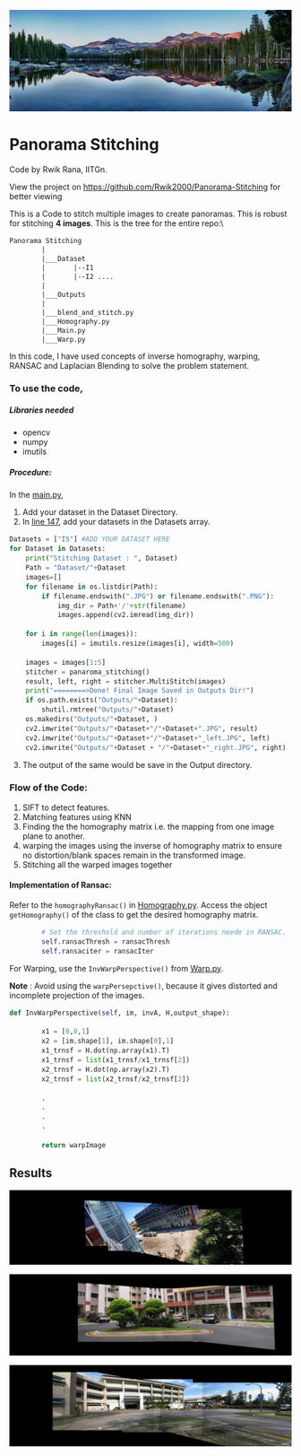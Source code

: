 ![alt text](https://github.com/Rwik2000/Panorama-Stitching/blob/main/Dataset/sample.jpg)
# Panorama Stitching

Code by Rwik Rana, IITGn.

View the project on https://github.com/Rwik2000/Panorama-Stitching for better viewing 

This is a Code to stitch multiple images to create panoramas. This is robust for stitching **4 images**. This is the tree for the entire repo:\

```
Panorama Stitching
        |
        |___Dataset
        |       |--I1
        |       |--I2 ....
        |
        |___Outputs
        |
        |___blend_and_stitch.py
        |___Homography.py
        |___Main.py
        |___Warp.py

```

In this code, I have used concepts of inverse homography, 
warping, RANSAC and Laplacian Blending to solve the problem statement.

### To use the code, 

##### Libraries needed
* opencv
* numpy
* imutils

##### Procedure:
In the [main.py](https://github.com/Rwik2000/Panorama-Stitching/blob/main/main.py), 
1. Add your dataset in the Dataset Directory.
2. In [line 147](https://github.com/Rwik2000/Panorama-Stitching/blob/main/main.py#L147), add your datasets in the Datasets array.
```python
Datasets = ["I5"] #ADD YOUR DATASET HERE
for Dataset in Datasets:
    print("Stitching Dataset : ", Dataset)
    Path = "Dataset/"+Dataset
    images=[]
    for filename in os.listdir(Path):
        if filename.endswith(".JPG") or filename.endswith(".PNG"):
            img_dir = Path+'/'+str(filename)
            images.append(cv2.imread(img_dir))

    for i in range(len(images)):
        images[i] = imutils.resize(images[i], width=500)

    images = images[1:5]
    stitcher = panaroma_stitching()
    result, left, right = stitcher.MultiStitch(images)
    print("========>Done! Final Image Saved in Outputs Dir!")
    if os.path.exists("Outputs/"+Dataset):
        shutil.rmtree("Outputs/"+Dataset)
    os.makedirs("Outputs/"+Dataset, )
    cv2.imwrite("Outputs/"+Dataset+"/"+Dataset+".JPG", result)
    cv2.imwrite("Outputs/"+Dataset+"/"+Dataset+"_left.JPG", left)
    cv2.imwrite("Outputs/"+Dataset + "/"+Dataset+"_right.JPG", right)
```
3. The output of the same would be save in the Output directory.

### Flow of the Code:
1. SIFT to detect features.
2. Matching features using KNN
3. Finding the the homography matrix i.e. the mapping from one image plane to another.
4. warping the images using the inverse of homography matrix to 
   ensure no distortion/blank spaces remain in the transformed image.
5. Stitching all the warped images together

#### Implementation of Ransac:
Refer to the `homographyRansac()` in [Homography.py](https://github.com/Rwik2000/Panorama-Stitching/blob/main/homography.py). Access the object `getHomography()` of the class to get the desired homography matrix.
```python
        # Set the threshold and number of iterations neede in RANSAC.
        self.ransacThresh = ransacThresh
        self.ransaciter = ransacIter


```
For Warping, use the `InvWarpPerspective()` from [Warp.py](https://github.com/Rwik2000/Panorama-Stitching/blob/main/Warp.py).

**Note** : Avoid using the `warpPersepctive()`, because it gives distorted and incomplete projection of the images.

```python
def InvWarpPerspective(self, im, invA, H,output_shape):

        x1 = [0,0,1]
        x2 = [im.shape[1], im.shape[0],1]
        x1_trnsf = H.dot(np.array(x1).T)
        x1_trnsf = list(x1_trnsf/x1_trnsf[2])
        x2_trnsf = H.dot(np.array(x2).T)
        x2_trnsf = list(x2_trnsf/x2_trnsf[2])

        .
        .
        .
        .       
                
        return warpImage
```

## Results

![alt text](https://github.com/Rwik2000/Panorama-Stitching/blob/main/Final_Outputs/I5.JPG)

![alt text](https://github.com/Rwik2000/Panorama-Stitching/blob/main/Outputs/I1/I1.JPG)

![alt text](https://github.com/Rwik2000/Panorama-Stitching/blob/main/Outputs/I2/I2.JPG)


